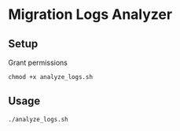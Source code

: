 # Migration Logs Analyzer

## Setup

Grant permissions

```
chmod +x analyze_logs.sh
```

## Usage

```
./analyze_logs.sh
```